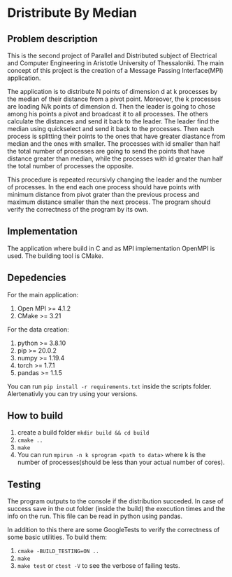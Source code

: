 # Dristribute By Median

## Problem description
This is the second project of Parallel and Distributed subject of Electrical and Computer Engineering in Aristotle University of Thessaloniki. The main concept of this project is the creation of a Message Passing Interface(MPI) application. 


The application is to distribute N points of dimension d at k processes by the median of their distance from a pivot point. Moreover, the k processes are loading N/k points of dimension d. Then the leader is going to chose among his points a pivot and broadcast it to all processes. The others calculate the distances and send it back to the leader. The leader find the median using quickselect and send it back to the processes. Then each process is splitting their points to the ones that have greater diastance from median and the ones with smaller. The processes with id smaller than half the total number of processes are going to send the points that have distance greater than median, while the processes with id greater than half the total number of processes the opposite. 


This procedure is repeated recursivly changing the leader and the number of processes. In the end each one process should have points with minimum distance from pivot grater than the previous process and maximum distance smaller than the next process. The program should verify the correctness of the program by its own.

## Implementation
The application where build in C and as MPI implementation OpenMPI is used. The building tool is CMake.

## Depedencies
For the main application:
1. Open MPI >= 4.1.2
2. CMake >= 3.21

For the data creation:
1. python >= 3.8.10
2. pip >= 20.0.2
3. numpy >= 1.19.4
4. torch >= 1.7.1
5. pandas >= 1.1.5

You can run ``pip install -r requirements.txt`` inside the scripts folder. Alertenativly you can try using your versions.

## How to build
1. create a build folder ``mkdir build && cd build``
2. ``cmake ..``
3. ``make``
4. You can run ``mpirun -n k sprogram <path to data>`` where k is the number of processes(should be less than your actual number of cores). 

## Testing
The program outputs to the console if the distribution succeded. In case of success save in the out folder (inside the build) the execution times and the info on the run. This file can be read in python using pandas.

In addition to this there are some GoogleTests to verify the correctness of some basic utilities.
To build them:
1. ``cmake -BUILD_TESTING=ON ..``
2. ``make``
3. ``make test`` or ``ctest -V`` to see the verbose of failing tests.
